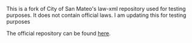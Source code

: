 This is a fork of City of San Mateo's law-xml repository used for testing purposes. It does not contain official laws.
I am updating this for testing purposes

The official repository can be found [here](https://github.com/cityofsanmateo/law-xml).
